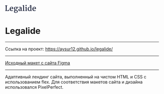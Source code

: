 ![Логотип Legalide](./img/legalide.png)

# Legalide
___
Ссылка на проект: https://aysur12.github.io/legalide/
___
[Исходный макет с сайта Figma](https://www.figma.com/file/uYEVZl5ftL4M2mINrRZ3ZI/%5BPublished%5D%5BEN%5D-%C2%ABLegalide%C2%BB?node-id=964%3A5456)
___
Адаптивный лендинг сайта, выполненный на чистом HTML и СSS с использованием flex.
Для соответствия макетов сайта и дизайна использовался PixelPerfect.
